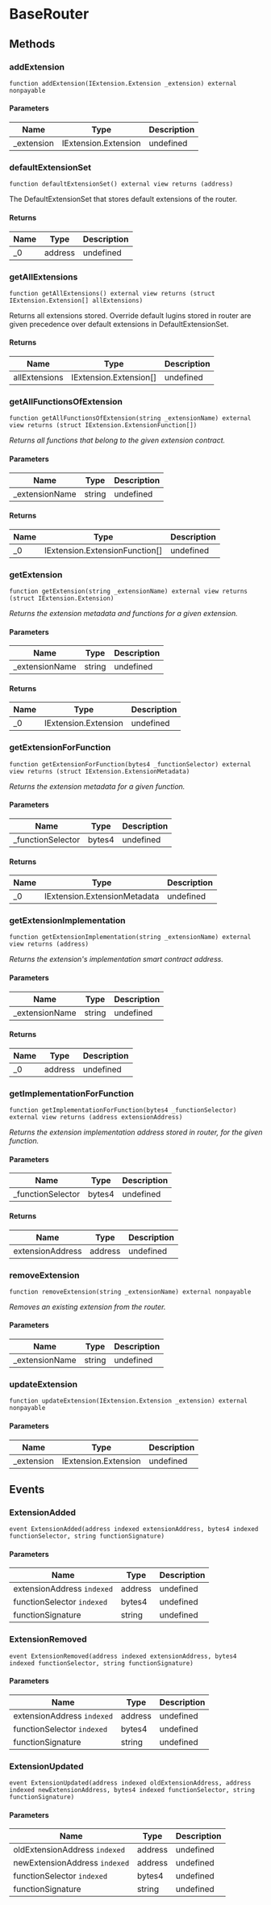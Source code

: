 # BaseRouter









## Methods

### addExtension

```solidity
function addExtension(IExtension.Extension _extension) external nonpayable
```





#### Parameters

| Name | Type | Description |
|---|---|---|
| _extension | IExtension.Extension | undefined |

### defaultExtensionSet

```solidity
function defaultExtensionSet() external view returns (address)
```

The DefaultExtensionSet that stores default extensions of the router.




#### Returns

| Name | Type | Description |
|---|---|---|
| _0 | address | undefined |

### getAllExtensions

```solidity
function getAllExtensions() external view returns (struct IExtension.Extension[] allExtensions)
```

Returns all extensions stored. Override default lugins stored in router are          given precedence over default extensions in DefaultExtensionSet.




#### Returns

| Name | Type | Description |
|---|---|---|
| allExtensions | IExtension.Extension[] | undefined |

### getAllFunctionsOfExtension

```solidity
function getAllFunctionsOfExtension(string _extensionName) external view returns (struct IExtension.ExtensionFunction[])
```



*Returns all functions that belong to the given extension contract.*

#### Parameters

| Name | Type | Description |
|---|---|---|
| _extensionName | string | undefined |

#### Returns

| Name | Type | Description |
|---|---|---|
| _0 | IExtension.ExtensionFunction[] | undefined |

### getExtension

```solidity
function getExtension(string _extensionName) external view returns (struct IExtension.Extension)
```



*Returns the extension metadata and functions for a given extension.*

#### Parameters

| Name | Type | Description |
|---|---|---|
| _extensionName | string | undefined |

#### Returns

| Name | Type | Description |
|---|---|---|
| _0 | IExtension.Extension | undefined |

### getExtensionForFunction

```solidity
function getExtensionForFunction(bytes4 _functionSelector) external view returns (struct IExtension.ExtensionMetadata)
```



*Returns the extension metadata for a given function.*

#### Parameters

| Name | Type | Description |
|---|---|---|
| _functionSelector | bytes4 | undefined |

#### Returns

| Name | Type | Description |
|---|---|---|
| _0 | IExtension.ExtensionMetadata | undefined |

### getExtensionImplementation

```solidity
function getExtensionImplementation(string _extensionName) external view returns (address)
```



*Returns the extension&#39;s implementation smart contract address.*

#### Parameters

| Name | Type | Description |
|---|---|---|
| _extensionName | string | undefined |

#### Returns

| Name | Type | Description |
|---|---|---|
| _0 | address | undefined |

### getImplementationForFunction

```solidity
function getImplementationForFunction(bytes4 _functionSelector) external view returns (address extensionAddress)
```



*Returns the extension implementation address stored in router, for the given function.*

#### Parameters

| Name | Type | Description |
|---|---|---|
| _functionSelector | bytes4 | undefined |

#### Returns

| Name | Type | Description |
|---|---|---|
| extensionAddress | address | undefined |

### removeExtension

```solidity
function removeExtension(string _extensionName) external nonpayable
```



*Removes an existing extension from the router.*

#### Parameters

| Name | Type | Description |
|---|---|---|
| _extensionName | string | undefined |

### updateExtension

```solidity
function updateExtension(IExtension.Extension _extension) external nonpayable
```





#### Parameters

| Name | Type | Description |
|---|---|---|
| _extension | IExtension.Extension | undefined |



## Events

### ExtensionAdded

```solidity
event ExtensionAdded(address indexed extensionAddress, bytes4 indexed functionSelector, string functionSignature)
```





#### Parameters

| Name | Type | Description |
|---|---|---|
| extensionAddress `indexed` | address | undefined |
| functionSelector `indexed` | bytes4 | undefined |
| functionSignature  | string | undefined |

### ExtensionRemoved

```solidity
event ExtensionRemoved(address indexed extensionAddress, bytes4 indexed functionSelector, string functionSignature)
```





#### Parameters

| Name | Type | Description |
|---|---|---|
| extensionAddress `indexed` | address | undefined |
| functionSelector `indexed` | bytes4 | undefined |
| functionSignature  | string | undefined |

### ExtensionUpdated

```solidity
event ExtensionUpdated(address indexed oldExtensionAddress, address indexed newExtensionAddress, bytes4 indexed functionSelector, string functionSignature)
```





#### Parameters

| Name | Type | Description |
|---|---|---|
| oldExtensionAddress `indexed` | address | undefined |
| newExtensionAddress `indexed` | address | undefined |
| functionSelector `indexed` | bytes4 | undefined |
| functionSignature  | string | undefined |



